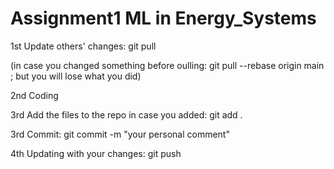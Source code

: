 # Assignment1 ML in Energy_Systems

1st Update others' changes: git pull

(in case you changed something before oulling: git pull --rebase origin main ; but you will lose what you did)

2nd Coding

3rd Add the files to the repo in case you added: git add .

3rd Commit: git commit -m "your personal comment"

4th Updating with your changes: git push
